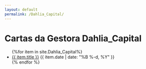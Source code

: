 ```yaml
---
layout: default
permalink: /Dahlia_Capital/
---
```


<h1>Cartas da Gestora Dahlia_Capital</h1>
<ul>
{%for item in site.Dahlia_Capital%}
  <li>
<a href="{{ site.baseurl }}{{ item.url }}">{{ item.title }}</a>
<span>{{ item.date | date: "%B %-d, %Y" }}</span>
  </li>
    {% endfor %}
</ul>
